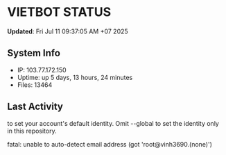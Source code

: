 # VIETBOT STATUS
**Updated**: Fri Jul 11 09:37:05 AM +07 2025

## System Info
- IP: 103.77.172.150
- Uptime: up 5 days, 13 hours, 24 minutes
- Files: 13464

## Last Activity

to set your account's default identity.
Omit --global to set the identity only in this repository.

fatal: unable to auto-detect email address (got 'root@vinh3690.(none)')
